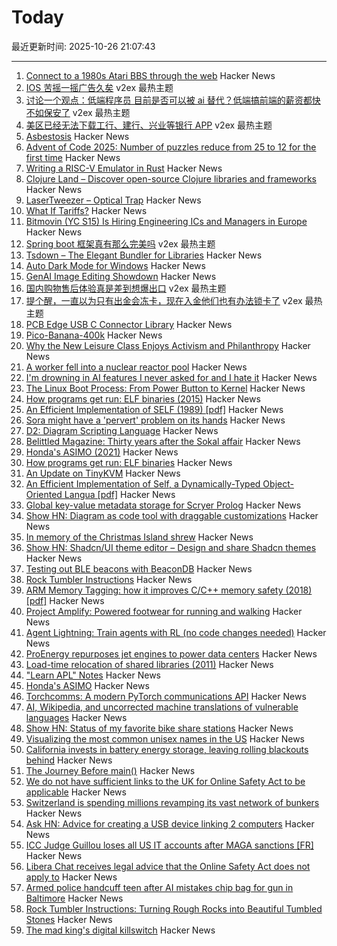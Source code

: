 # Today

最近更新时间: 2025-10-26 21:07:43

--- 
1. [Connect to a 1980s Atari BBS through the web](https://www.southernamis.com/ataribbsconnect) Hacker News
2. [IOS 苦摇一摇广告久矣](https://www.v2ex.com/t/1168406) v2ex 最热主题
3. [讨论一个观点：低端程序员 目前是否可以被 ai 替代？低端搞前端的薪资都快不如保安了](https://www.v2ex.com/t/1168386) v2ex 最热主题
4. [美区已经无法下载工行、建行、兴业等银行 APP](https://www.v2ex.com/t/1168383) v2ex 最热主题
5. [Asbestosis](https://diamondgeezer.blogspot.com/2025/10/asbestosis.html) Hacker News
6. [Advent of Code 2025: Number of puzzles reduce from 25 to 12 for the first time](https://adventofcode.com/2025/about#faq_num_days) Hacker News
7. [Writing a RISC-V Emulator in Rust](https://book.rvemu.app/) Hacker News
8. [Clojure Land – Discover open-source Clojure libraries and frameworks](https://clojure.land/) Hacker News
9. [LaserTweezer – Optical Trap](https://www.gaudi.ch/GaudiLabs/?page_id=578) Hacker News
10. [What If Tariffs?](https://www.swatch.com/en-en/what-if-tariffs-so34z106/SO34Z106.html) Hacker News
11. [Bitmovin (YC S15) Is Hiring Engineering ICs and Managers in Europe](https://bitmovin.com/careers) Hacker News
12. [Spring boot 框架真有那么完美吗](https://www.v2ex.com/t/1168385) v2ex 最热主题
13. [Tsdown – The Elegant Bundler for Libraries](https://tsdown.dev/) Hacker News
14. [Auto Dark Mode for Windows](https://github.com/AutoDarkMode/Windows-Auto-Night-Mode) Hacker News
15. [GenAI Image Editing Showdown](https://genai-showdown.specr.net/) Hacker News
16. [国内购物售后体验真是差到想爆出口](https://www.v2ex.com/t/1168390) v2ex 最热主题
17. [提个醒，一直以为只有出金会冻卡，现在入金他们也有办法锁卡了](https://www.v2ex.com/t/1168381) v2ex 最热主题
18. [PCB Edge USB C Connector Library](https://github.com/AnasMalas/pcb-edge-usb-c) Hacker News
19. [Pico-Banana-400k](https://github.com/apple/pico-banana-400k) Hacker News
20. [Why the New Leisure Class Enjoys Activism and Philanthropy](https://letter.palladiummag.com/p/early-article-why-the-new-leisure) Hacker News
21. [A worker fell into a nuclear reactor pool](https://www.nrc.gov/reading-rm/doc-collections/event-status/event/2025/20251022en?brid=vscAjql9kZL1FfGE7TYHVw#en57996:~:text=TRANSPORT%20OF%20CONTAMINATED%20PERSON%20OFFSITE) Hacker News
22. [I'm drowning in AI features I never asked for and I hate it](https://www.makeuseof.com/ai-features-being-rammed-down-our-throats/) Hacker News
23. [The Linux Boot Process: From Power Button to Kernel](https://www.0xkato.xyz/linux-boot/) Hacker News
24. [How programs get run: ELF binaries (2015)](https://lwn.net/Articles/631631/) Hacker News
25. [An Efficient Implementation of SELF (1989) [pdf]](https://courses.cs.washington.edu/courses/cse501/15sp/papers/chambers.pdf) Hacker News
26. [Sora might have a 'pervert' problem on its hands](https://www.businessinsider.com/sora-video-openai-fetish-content-my-face-problem-2025-10) Hacker News
27. [D2: Diagram Scripting Language](https://d2lang.com/tour/intro/) Hacker News
28. [Belittled Magazine: Thirty years after the Sokal affair](https://thebaffler.com/salvos/belittled-magazine-robbins) Hacker News
29. [Honda's ASIMO (2021)](https://www.robotsgottalents.com/post/asimo) Hacker News
30. [How programs get run: ELF binaries](https://lwn.net/Articles/631631/) Hacker News
31. [An Update on TinyKVM](https://fwsgonzo.medium.com/an-update-on-tinykvm-7a38518e57e9) Hacker News
32. [An Efficient Implementation of Self, a Dynamically-Typed Object-Oriented Langua [pdf]](https://courses.cs.washington.edu/courses/cse501/15sp/papers/chambers.pdf) Hacker News
33. [Global key-value metadata storage for Scryer Prolog](https://github.com/jjtolton/environment.pl) Hacker News
34. [Show HN: Diagram as code tool with draggable customizations](https://github.com/RohanAdwankar/oxdraw) Hacker News
35. [In memory of the Christmas Island shrew](https://news.mongabay.com/2025/10/in-memory-of-the-christmas-island-shrew/) Hacker News
36. [Show HN: Shadcn/UI theme editor – Design and share Shadcn themes](https://shadcnthemer.com) Hacker News
37. [Testing out BLE beacons with BeaconDB](https://blog.matthewbrunelle.com/testing-out-ble-beacons-with-beacondb/) Hacker News
38. [Rock Tumbler Instructions](https://rocktumbler.com/tips/rock-tumbler-instructions/) Hacker News
39. [ARM Memory Tagging: how it improves C/C++ memory safety (2018) [pdf]](https://llvm.org/devmtg/2018-10/slides/Serebryany-Stepanov-Tsyrklevich-Memory-Tagging-Slides-LLVM-2018.pdf) Hacker News
40. [Project Amplify: Powered footwear for running and walking](https://about.nike.com/en/newsroom/releases/nike-project-amplify-official-images) Hacker News
41. [Agent Lightning: Train agents with RL (no code changes needed)](https://github.com/microsoft/agent-lightning) Hacker News
42. [ProEnergy repurposes jet engines to power data centers](https://www.datacenterdynamics.com/en/news/proenergy-offers-repurposed-jet-engines-to-data-cent/) Hacker News
43. [Load-time relocation of shared libraries (2011)](https://eli.thegreenplace.net/2011/08/25/load-time-relocation-of-shared-libraries/) Hacker News
44. ["Learn APL" Notes](https://luksamuk.codes/pages/learn-apl.html) Hacker News
45. [Honda's ASIMO](https://www.robotsgottalents.com/post/asimo) Hacker News
46. [Torchcomms: A modern PyTorch communications API](https://pytorch.org/blog/torchcomms/) Hacker News
47. [AI, Wikipedia, and uncorrected machine translations of vulnerable languages](https://www.technologyreview.com/2025/09/25/1124005/ai-wikipedia-vulnerable-languages-doom-spiral/) Hacker News
48. [Show HN: Status of my favorite bike share stations](https://blog.alexboden.ca/toronto-bike-share-status/) Hacker News
49. [Visualizing the most common unisex names in the US](https://nameplay.org/blog/common-unisex-names-by-gender-ratio) Hacker News
50. [California invests in battery energy storage, leaving rolling blackouts behind](https://www.latimes.com/environment/story/2025-10-17/california-made-it-through-another-summer-without-a-flex-alert) Hacker News
51. [The Journey Before main()](https://amit.prasad.me/blog/before-main) Hacker News
52. [We do not have sufficient links to the UK for Online Safety Act to be applicable](https://libera.chat/news/advised) Hacker News
53. [Switzerland is spending millions revamping its vast network of bunkers](https://www.washingtonpost.com/world/2025/10/25/switzerland-nuclear-bunkers-overhaul/) Hacker News
54. [Ask HN: Advice for creating a USB device linking 2 computers](https://news.ycombinator.com/item?id=45706169) Hacker News
55. [ICC Judge Guillou loses all US IT accounts after MAGA sanctions [FR]](https://www.franceinfo.fr/replay-radio/nouveau-monde/quand-les-sanctions-internationales-emises-par-washington-imposent-une-vie-deconnectee-a-un-magistrat-francais_7545724.html) Hacker News
56. [Libera Chat receives legal advice that the Online Safety Act does not apply to](https://libera.chat/news/advised) Hacker News
57. [Armed police handcuff teen after AI mistakes chip bag for gun in Baltimore](https://www.bbc.com/news/articles/cgjdlx92lylo) Hacker News
58. [Rock Tumbler Instructions: Turning Rough Rocks into Beautiful Tumbled Stones](https://rocktumbler.com/tips/rock-tumbler-instructions/) Hacker News
59. [The mad king's digital killswitch](https://pluralistic.net/2025/10/20/post-american-internet/#huawei-with-american-characteristics) Hacker News
